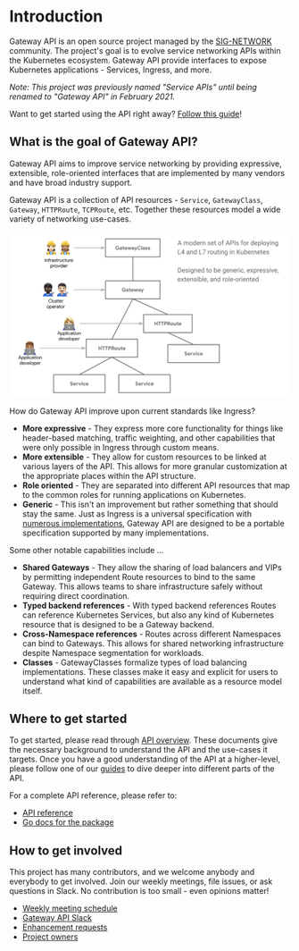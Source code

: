 # Introduction

Gateway API is an open source project managed by the [SIG-NETWORK][sig-network]
community. The project's goal is to evolve service networking APIs within the
Kubernetes ecosystem. Gateway API provide interfaces to expose Kubernetes
applications - Services, Ingress, and more.

*Note: This project was previously named "Service APIs" until being renamed to
"Gateway API" in February 2021.*

Want to get started using the API right away? [Follow this
guide](getting-started.md)!

## What is the goal of Gateway API?

Gateway API aims to improve service networking by providing expressive,
extensible, role-oriented interfaces that are implemented by many vendors and
have broad industry support.

Gateway API is a collection of API resources - `Service`, `GatewayClass`,
`Gateway`, `HTTPRoute`, `TCPRoute`, etc. Together these resources model a wide
variety of networking use-cases.

![Gateway API Model](./images/api-model.png)


How do Gateway API improve upon current standards like Ingress?

- **More expressive** - They express more core functionality for things like
header-based matching, traffic weighting, and other capabilities that were only
possible in Ingress through custom means.
- **More extensible** - They allow for custom resources to be linked at various
layers of the API. This allows for more granular customization at the
appropriate places within the API structure.
- **Role oriented** - They are separated into different API resources that map
to the common roles for running applications on Kubernetes.
- **Generic** - This isn't an improvement but rather something
that should stay the same. Just as Ingress is a universal specification with
[numerous implementations](https://kubernetes.io/docs/concepts/services-networking/ingress-controllers/),
Gateway API are designed to be a portable specification supported by many
implementations.

Some other notable capabilities include …

- **Shared Gateways** - They allow the sharing of load balancers and VIPs by
permitting independent Route resources to bind to the same Gateway. This allows
teams to share infrastructure safely without requiring direct coordination.
- **Typed backend references** - With typed backend references Routes can
reference Kubernetes Services, but also any kind of Kubernetes resource that is
designed to be a Gateway backend.
- **Cross-Namespace references** - Routes across different Namespaces can bind
to Gateways. This allows for shared networking infrastructure despite Namespace
segmentation for workloads.
- **Classes** - GatewayClasses formalize types of load balancing implementations.
These classes make it easy and explicit for users to understand what kind of
capabilities are available as a resource model itself.

[sig-network]: https://github.com/kubernetes/community/tree/master/sig-network

## Where to get started

To get started, please read through [API overview](api-overview.md). These
documents give the necessary background to understand the API and the use-cases
it targets. Once you have a good understanding of the API at a higher-level,
please follow one of our [guides](guides.md) to dive deeper into different parts
of the API.

For a complete API reference, please refer to:

- [API reference](spec.md)
- [Go docs for the package](https://pkg.go.dev/sigs.k8s.io/gateway-api/apis/v1alpha1)

## How to get involved

This project has many contributors, and we welcome anybody and everybody to get
involved. Join our weekly meetings, file issues, or ask questions in Slack. No
contribution is too small - even opinions matter!

- [Weekly meeting schedule](community.md#meetings)
- [Gateway API Slack](https://kubernetes.slack.com/messages/sig-network-gateway-api)
- [Enhancement requests](enhancement-requests.md)
- [Project owners](https://raw.githubusercontent.com/kubernetes-sigs/gateway-api/master/OWNERS)
